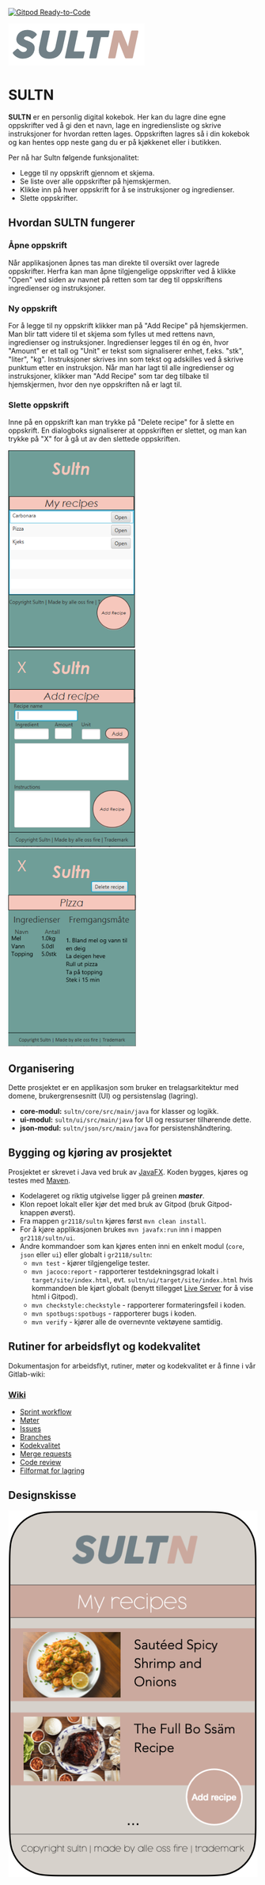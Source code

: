 [![Gitpod Ready-to-Code](https://img.shields.io/badge/Gitpod-Ready--to--Code-blue?logo=gitpod)](https://gitpod.stud.ntnu.no/#https://gitlab.stud.idi.ntnu.no/it1901/groups-2021/gr2118/gr2118)

![](img/sultn-logo.png)

# SULTN

**SULTN** er en personlig digital kokebok. Her kan du lagre dine egne oppskrifter ved å gi den et navn, lage en ingrediensliste og skrive instruksjoner for hvordan retten lages. Oppskriften lagres så i din kokebok og kan hentes opp neste gang du er på kjøkkenet eller i butikken.

Per nå har Sultn følgende funksjonalitet:
- Legge til ny oppskrift gjennom et skjema.
- Se liste over alle oppskrifter på hjemskjermen.
- Klikke inn på hver oppskrift for å se instruksjoner og ingredienser.
- Slette oppskrifter.

## Hvordan SULTN fungerer
### Åpne oppskrift
Når applikasjonen åpnes tas man direkte til oversikt over lagrede oppskrifter. Herfra kan man åpne tilgjengelige oppskrifter ved å klikke "Open" ved siden av navnet på retten som tar deg til oppskriftens ingredienser og instruksjoner.

### Ny oppskrift
For å legge til ny oppskrift klikker man på "Add Recipe" på hjemskjermen. Man blir tatt videre til et skjema som fylles ut med rettens navn, ingredienser og instruksjoner. Ingredienser legges til én og én, hvor "Amount" er et tall og "Unit" er tekst som signaliserer enhet, f.eks. "stk", "liter", "kg". Instruksjoner skrives inn som tekst og adskilles ved å skrive punktum etter en instruksjon. Når man har lagt til alle ingredienser og instruksjoner, klikker man "Add Recipe" som tar deg tilbake til hjemskjermen, hvor den nye oppskriften nå er lagt til.

### Slette oppskrift
Inne på en oppskrift kan man trykke på "Delete recipe" for å slette en oppskrift. En dialogboks signaliserer at oppskriften er slettet, og man kan trykke på "X" for å gå ut av den slettede oppskriften.

<div>
    <img src="/img/home-screen.png" alt="Home" height="400">
    <img src="/img/new-recipe-form.png" alt="New recipe" height="400">
    <img src="/img/example-recipe.png" alt="Example recipe" height="400">
</div>

## Organisering
Dette prosjektet er en applikasjon som bruker en trelagsarkitektur med domene, brukergrensesnitt (UI) og persistenslag (lagring).

- **core-modul:** `sultn/core/src/main/java` for klasser og logikk.
- **ui-modul:** `sultn/ui/src/main/java` for UI og ressurser tilhørende dette.
- **json-modul:** `sultn/json/src/main/java` for persistenshåndtering.

## Bygging og kjøring av prosjektet

Prosjektet er skrevet i Java ved bruk av [JavaFX](https://openjfx.io/). Koden bygges, kjøres og testes med [Maven](https://maven.apache.org/).

- Kodelageret og riktig utgivelse ligger på greinen ***master***.
- Klon repoet lokalt eller kjør det med bruk av Gitpod (bruk Gitpod-knappen øverst).
- Fra mappen `gr2118/sultn` kjøres først `mvn clean install`.
- For å kjøre applikasjonen brukes `mvn javafx:run` inn i mappen `gr2118/sultn/ui`.
- Andre kommandoer som kan kjøres enten inni en enkelt modul (`core`, `json` eller `ui`) eller globalt i `gr2118/sultn`:
    - `mvn test` - kjører tilgjengelige tester.
    - `mvn jacoco:report` - rapporterer testdekningsgrad lokalt i `target/site/index.html`, evt. `sultn/ui/target/site/index.html` hvis kommandoen ble kjørt globalt (benytt tillegget [Live Server](https://marketplace.visualstudio.com/items?itemName=ritwickdey.LiveServer) for å vise html i Gitpod).
    - `mvn checkstyle:checkstyle` - rapporterer formateringsfeil i koden.
    - `mvn spotbugs:spotbugs` - rapporterer bugs i koden.
    - `mvn verify` - kjører alle de overnevnte vektøyene samtidig.

## Rutiner for arbeidsflyt og kodekvalitet

Dokumentasjon for arbeidsflyt, rutiner, møter og kodekvalitet er å finne i vår Gitlab-wiki:

### [Wiki](https://gitlab.stud.idi.ntnu.no/it1901/groups-2021/gr2118/gr2118/-/wikis/home)
- [Sprint workflow](https://gitlab.stud.idi.ntnu.no/it1901/groups-2021/gr2118/gr2118/-/wikis/Sprint-workflow)
- [Møter](https://gitlab.stud.idi.ntnu.no/it1901/groups-2021/gr2118/gr2118/-/wikis/M%C3%B8ter)
- [Issues](https://gitlab.stud.idi.ntnu.no/it1901/groups-2021/gr2118/gr2118/-/wikis/Issues)
- [Branches](https://gitlab.stud.idi.ntnu.no/it1901/groups-2021/gr2118/gr2118/-/wikis/Branches)
- [Kodekvalitet](https://gitlab.stud.idi.ntnu.no/it1901/groups-2021/gr2118/gr2118/-/wikis/Kodekvalitet)
- [Merge requests](https://gitlab.stud.idi.ntnu.no/it1901/groups-2021/gr2118/gr2118/-/wikis/Merge-requests)
- [Code review](https://gitlab.stud.idi.ntnu.no/it1901/groups-2021/gr2118/gr2118/-/wikis/Code-review)
- [Filformat for lagring](https://gitlab.stud.idi.ntnu.no/it1901/groups-2021/gr2118/gr2118/-/wikis/Filformat-for-lagring)

## Designskisse

![](img/sultn-design.png)
